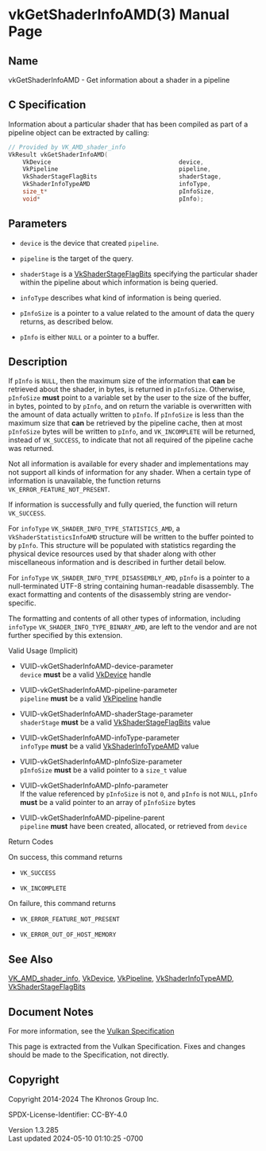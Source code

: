 # vkGetShaderInfoAMD(3) Manual Page

## Name

vkGetShaderInfoAMD - Get information about a shader in a pipeline



## <a href="#_c_specification" class="anchor"></a>C Specification

Information about a particular shader that has been compiled as part of
a pipeline object can be extracted by calling:

``` c
// Provided by VK_AMD_shader_info
VkResult vkGetShaderInfoAMD(
    VkDevice                                    device,
    VkPipeline                                  pipeline,
    VkShaderStageFlagBits                       shaderStage,
    VkShaderInfoTypeAMD                         infoType,
    size_t*                                     pInfoSize,
    void*                                       pInfo);
```

## <a href="#_parameters" class="anchor"></a>Parameters

- `device` is the device that created `pipeline`.

- `pipeline` is the target of the query.

- `shaderStage` is a [VkShaderStageFlagBits](https://registry.khronos.org/vulkan/specs/1.3-extensions/man/html/VkShaderStageFlagBits.html)
  specifying the particular shader within the pipeline about which
  information is being queried.

- `infoType` describes what kind of information is being queried.

- `pInfoSize` is a pointer to a value related to the amount of data the
  query returns, as described below.

- `pInfo` is either `NULL` or a pointer to a buffer.

## <a href="#_description" class="anchor"></a>Description

If `pInfo` is `NULL`, then the maximum size of the information that
**can** be retrieved about the shader, in bytes, is returned in
`pInfoSize`. Otherwise, `pInfoSize` **must** point to a variable set by
the user to the size of the buffer, in bytes, pointed to by `pInfo`, and
on return the variable is overwritten with the amount of data actually
written to `pInfo`. If `pInfoSize` is less than the maximum size that
**can** be retrieved by the pipeline cache, then at most `pInfoSize`
bytes will be written to `pInfo`, and `VK_INCOMPLETE` will be returned,
instead of `VK_SUCCESS`, to indicate that not all required of the
pipeline cache was returned.

Not all information is available for every shader and implementations
may not support all kinds of information for any shader. When a certain
type of information is unavailable, the function returns
`VK_ERROR_FEATURE_NOT_PRESENT`.

If information is successfully and fully queried, the function will
return `VK_SUCCESS`.

For `infoType` `VK_SHADER_INFO_TYPE_STATISTICS_AMD`, a
`VkShaderStatisticsInfoAMD` structure will be written to the buffer
pointed to by `pInfo`. This structure will be populated with statistics
regarding the physical device resources used by that shader along with
other miscellaneous information and is described in further detail
below.

For `infoType` `VK_SHADER_INFO_TYPE_DISASSEMBLY_AMD`, `pInfo` is a
pointer to a null-terminated UTF-8 string containing human-readable
disassembly. The exact formatting and contents of the disassembly string
are vendor-specific.

The formatting and contents of all other types of information, including
`infoType` `VK_SHADER_INFO_TYPE_BINARY_AMD`, are left to the vendor and
are not further specified by this extension.

Valid Usage (Implicit)

- <a href="#VUID-vkGetShaderInfoAMD-device-parameter"
  id="VUID-vkGetShaderInfoAMD-device-parameter"></a>
  VUID-vkGetShaderInfoAMD-device-parameter  
  `device` **must** be a valid [VkDevice](https://registry.khronos.org/vulkan/specs/1.3-extensions/man/html/VkDevice.html) handle

- <a href="#VUID-vkGetShaderInfoAMD-pipeline-parameter"
  id="VUID-vkGetShaderInfoAMD-pipeline-parameter"></a>
  VUID-vkGetShaderInfoAMD-pipeline-parameter  
  `pipeline` **must** be a valid [VkPipeline](https://registry.khronos.org/vulkan/specs/1.3-extensions/man/html/VkPipeline.html) handle

- <a href="#VUID-vkGetShaderInfoAMD-shaderStage-parameter"
  id="VUID-vkGetShaderInfoAMD-shaderStage-parameter"></a>
  VUID-vkGetShaderInfoAMD-shaderStage-parameter  
  `shaderStage` **must** be a valid
  [VkShaderStageFlagBits](https://registry.khronos.org/vulkan/specs/1.3-extensions/man/html/VkShaderStageFlagBits.html) value

- <a href="#VUID-vkGetShaderInfoAMD-infoType-parameter"
  id="VUID-vkGetShaderInfoAMD-infoType-parameter"></a>
  VUID-vkGetShaderInfoAMD-infoType-parameter  
  `infoType` **must** be a valid
  [VkShaderInfoTypeAMD](https://registry.khronos.org/vulkan/specs/1.3-extensions/man/html/VkShaderInfoTypeAMD.html) value

- <a href="#VUID-vkGetShaderInfoAMD-pInfoSize-parameter"
  id="VUID-vkGetShaderInfoAMD-pInfoSize-parameter"></a>
  VUID-vkGetShaderInfoAMD-pInfoSize-parameter  
  `pInfoSize` **must** be a valid pointer to a `size_t` value

- <a href="#VUID-vkGetShaderInfoAMD-pInfo-parameter"
  id="VUID-vkGetShaderInfoAMD-pInfo-parameter"></a>
  VUID-vkGetShaderInfoAMD-pInfo-parameter  
  If the value referenced by `pInfoSize` is not `0`, and `pInfo` is not
  `NULL`, `pInfo` **must** be a valid pointer to an array of `pInfoSize`
  bytes

- <a href="#VUID-vkGetShaderInfoAMD-pipeline-parent"
  id="VUID-vkGetShaderInfoAMD-pipeline-parent"></a>
  VUID-vkGetShaderInfoAMD-pipeline-parent  
  `pipeline` **must** have been created, allocated, or retrieved from
  `device`

Return Codes

On success, this command returns  
- `VK_SUCCESS`

- `VK_INCOMPLETE`

On failure, this command returns  
- `VK_ERROR_FEATURE_NOT_PRESENT`

- `VK_ERROR_OUT_OF_HOST_MEMORY`

## <a href="#_see_also" class="anchor"></a>See Also

[VK_AMD_shader_info](https://registry.khronos.org/vulkan/specs/1.3-extensions/man/html/VK_AMD_shader_info.html),
[VkDevice](https://registry.khronos.org/vulkan/specs/1.3-extensions/man/html/VkDevice.html), [VkPipeline](https://registry.khronos.org/vulkan/specs/1.3-extensions/man/html/VkPipeline.html),
[VkShaderInfoTypeAMD](https://registry.khronos.org/vulkan/specs/1.3-extensions/man/html/VkShaderInfoTypeAMD.html),
[VkShaderStageFlagBits](https://registry.khronos.org/vulkan/specs/1.3-extensions/man/html/VkShaderStageFlagBits.html)

## <a href="#_document_notes" class="anchor"></a>Document Notes

For more information, see the <a
href="https://registry.khronos.org/vulkan/specs/1.3-extensions/html/vkspec.html#vkGetShaderInfoAMD"
target="_blank" rel="noopener">Vulkan Specification</a>

This page is extracted from the Vulkan Specification. Fixes and changes
should be made to the Specification, not directly.

## <a href="#_copyright" class="anchor"></a>Copyright

Copyright 2014-2024 The Khronos Group Inc.

SPDX-License-Identifier: CC-BY-4.0

Version 1.3.285  
Last updated 2024-05-10 01:10:25 -0700

